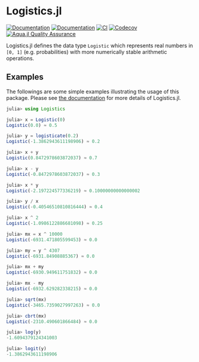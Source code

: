 # Logistics.jl

[![Documentation](https://img.shields.io/badge/docs-stable-blue.svg)](https://Mikumikunisiteageru.github.io/Logistics.jl/stable)
[![Documentation](https://img.shields.io/badge/docs-dev-blue.svg)](https://Mikumikunisiteageru.github.io/Logistics.jl/dev)
[![CI](https://github.com/Mikumikunisiteageru/Logistics.jl/actions/workflows/CI.yml/badge.svg)](https://github.com/Mikumikunisiteageru/Logistics.jl/actions/workflows/CI.yml)
[![Codecov](https://codecov.io/gh/Mikumikunisiteageru/Logistics.jl/branch/main/graph/badge.svg)](https://codecov.io/gh/Mikumikunisiteageru/Logistics.jl)
[![Aqua.jl Quality Assurance](https://img.shields.io/badge/Aquajl-%F0%9F%8C%A2-aqua.svg)](https://github.com/JuliaTesting/Aqua.jl)

Logistics.jl defines the data type `Logistic` which represents real numbers in ``[0, 1]`` (e.g. probabilities) with more numerically stable arithmetic operations.

## Examples

The followings are some simple examples illustrating the usage of this package. Please see [the documentation](https://Mikumikunisiteageru.github.io/Logistics.jl/) for more details of Logistics.jl.

```julia
julia> using Logistics

julia> x = Logistic(0)
Logistic(0.0) ≈ 0.5

julia> y = logisticate(0.2)
Logistic(-1.3862943611198906) ≈ 0.2

julia> x + y
Logistic(0.8472978603872037) ≈ 0.7

julia> x - y
Logistic(-0.8472978603872037) ≈ 0.3

julia> x * y
Logistic(-2.197224577336219) ≈ 0.10000000000000002

julia> y / x
Logistic(-0.40546510810816444) ≈ 0.4

julia> x ^ 2
Logistic(-1.0986122886681098) ≈ 0.25

julia> mx = x ^ 10000
Logistic(-6931.471805599453) ≈ 0.0

julia> my = y ^ 4307
Logistic(-6931.84908885367) ≈ 0.0

julia> mx + my
Logistic(-6930.949611751832) ≈ 0.0

julia> mx - my
Logistic(-6932.629282338215) ≈ 0.0

julia> sqrt(mx)
Logistic(-3465.7359027997263) ≈ 0.0

julia> cbrt(mx)
Logistic(-2310.490601866484) ≈ 0.0

julia> log(y)
-1.6094379124341003

julia> logit(y)
-1.3862943611198906
```
